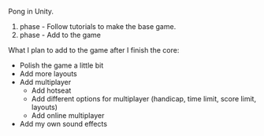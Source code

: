 Pong in Unity.

1. phase - Follow tutorials to make the base game.
2. phase - Add to the game

What I plan to add to the game after I finish the core:
* Polish the game a little bit
* Add more layouts
* Add multiplayer
  * Add hotseat
  * Add different options for multiplayer (handicap, time limit, score limit, layouts)
  * Add online multiplayer
* Add my own sound effects
